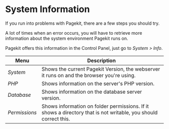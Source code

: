 # System Information

<p class="uk-article-lead">If you run into problems with Pagekit, there are a few steps you should try.</p>

A lot of times when an error occurs, you will have to retrieve more information about the system environment Pagekit runs on.

Pagekit offers this information in the Control Panel, just go to *System > Info*.

| Menu | Description |
|------|-------------|
| *System*      | Shows the current Pagekit Version, the webserver it runs on and the browser you're using. |
| *PHP*         | Shows information on the server's PHP version. |
| *Database*    | Shows information on the database server version. |
| *Permissions* | Shows information on folder permissions. If it shows a directory that is not writable, you should correct this. |

